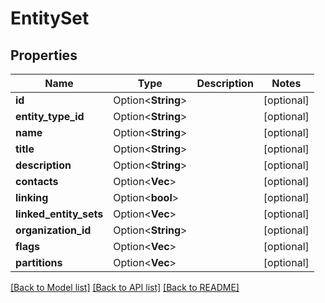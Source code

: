 # EntitySet

## Properties

Name | Type | Description | Notes
------------ | ------------- | ------------- | -------------
**id** | Option<**String**> |  | [optional]
**entity_type_id** | Option<**String**> |  | [optional]
**name** | Option<**String**> |  | [optional]
**title** | Option<**String**> |  | [optional]
**description** | Option<**String**> |  | [optional]
**contacts** | Option<**Vec<String>**> |  | [optional]
**linking** | Option<**bool**> |  | [optional]
**linked_entity_sets** | Option<**Vec<String>**> |  | [optional]
**organization_id** | Option<**String**> |  | [optional]
**flags** | Option<**Vec<String>**> |  | [optional]
**partitions** | Option<**Vec<i32>**> |  | [optional]

[[Back to Model list]](../README.md#documentation-for-models) [[Back to API list]](../README.md#documentation-for-api-endpoints) [[Back to README]](../README.md)



